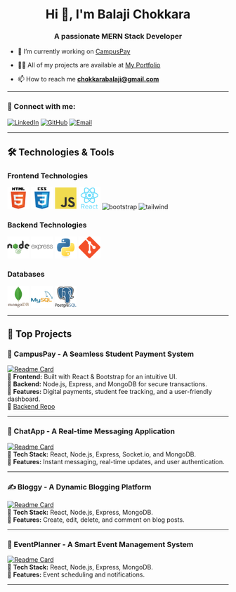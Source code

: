 <h1 align="center">Hi 👋, I'm Balaji Chokkara</h1>
<h3 align="center">A passionate MERN Stack Developer</h3>

- 🔭 I’m currently working on [CampusPay](https://github.com/Balaji091/studentsPaymentHub-Frontend.git)

- 👨‍💻 All of my projects are available at [My Portfolio](https://balaji091.github.io/MyPortfolio/)

- 📫 How to reach me **chokkarabalaji@gmail.com**

---

<h3 align="left">🚀 Connect with me:</h3>
<p align="left">
<a href="https://www.linkedin.com/in/balaji-chokkara-21b3a2280/" target="_blank"><img align="center" src="https://img.shields.io/badge/-LinkedIn-blue?style=flat&logo=linkedin" alt="LinkedIn"/></a>
<a href="https://github.com/Balaji091" target="_blank"><img align="center" src="https://img.shields.io/badge/-GitHub-black?style=flat&logo=github" alt="GitHub"/></a>
<a href="mailto:chokkarabalaji@gmail.com" target="_blank"><img align="center" src="https://img.shields.io/badge/-Gmail-red?style=flat&logo=gmail" alt="Email"/></a>
</p>

---

## 🛠 Technologies & Tools

### **Frontend Technologies**
<div>
  <img src="https://raw.githubusercontent.com/devicons/devicon/master/icons/html5/html5-original-wordmark.svg" alt="html5" width="50" height="50"/>
  <img src="https://raw.githubusercontent.com/devicons/devicon/master/icons/css3/css3-original-wordmark.svg" alt="css3" width="50" height="50"/>
  <img src="https://raw.githubusercontent.com/devicons/devicon/master/icons/javascript/javascript-original.svg" alt="javascript" width="50" height="50"/>
  <img src="https://raw.githubusercontent.com/devicons/devicon/master/icons/react/react-original-wordmark.svg" alt="react" width="50" height="50"/>
  <img src="https://getbootstrap.com/docs/5.3/assets/brand/bootstrap-logo.svg" alt="bootstrap" width="50" height="50"/>
  <img src="https://www.vectorlogo.zone/logos/tailwindcss/tailwindcss-icon.svg" alt="tailwind" width="50" height="50"/>
</div>

### **Backend Technologies**
<div>
  <img src="https://raw.githubusercontent.com/devicons/devicon/master/icons/nodejs/nodejs-original-wordmark.svg" alt="nodejs" width="50" height="50"/>
  <img src="https://raw.githubusercontent.com/devicons/devicon/master/icons/express/express-original-wordmark.svg" alt="express" width="50" height="50"/>
  <img src="https://raw.githubusercontent.com/devicons/devicon/master/icons/python/python-original.svg" alt="python" width="50" height="50"/>
  <img src="https://raw.githubusercontent.com/devicons/devicon/master/icons/git/git-original.svg" alt="git" width="50" height="50"/>
</div>

### **Databases**
<div>
  <img src="https://raw.githubusercontent.com/devicons/devicon/master/icons/mongodb/mongodb-original-wordmark.svg" alt="mongodb" width="50" height="50"/>
  <img src="https://raw.githubusercontent.com/devicons/devicon/master/icons/mysql/mysql-original-wordmark.svg" alt="mysql" width="50" height="50"/>
  <img src="https://raw.githubusercontent.com/devicons/devicon/master/icons/postgresql/postgresql-original-wordmark.svg" alt="postgresql" width="50" height="50"/>
</div>

---
## 📌 Top Projects  

### 🚀 CampusPay - A Seamless Student Payment System  
[![Readme Card](https://github-readme-stats.vercel.app/api/pin/?username=Balaji091&repo=studentsPaymentHub-Frontend&theme=tokyonight)](https://github.com/Balaji091/studentsPaymentHub-Frontend)  
🔹 **Frontend:** Built with React & Bootstrap for an intuitive UI.  
🔹 **Backend:** Node.js, Express, and MongoDB for secure transactions.  
🔹 **Features:** Digital payments, student fee tracking, and a user-friendly dashboard.  
🔹 [Backend Repo](https://github.com/Balaji091/StudentsPaymentHub)  

---  

### 💬 ChatApp - A Real-time Messaging Application  
[![Readme Card](https://github-readme-stats.vercel.app/api/pin/?username=Balaji091&repo=chatapp&theme=tokyonight)](https://github.com/Balaji091/chatapp)  
🔹 **Tech Stack:** React, Node.js, Express, Socket.io, and MongoDB.  
🔹 **Features:** Instant messaging, real-time updates, and user authentication.  

---  

### ✍️ Bloggy - A Dynamic Blogging Platform  
[![Readme Card](https://github-readme-stats.vercel.app/api/pin/?username=Balaji091&repo=Bloggy&theme=tokyonight)](https://github.com/Balaji091/Bloggy)  
🔹 **Tech Stack:** React, Node.js, Express, MongoDB.  
🔹 **Features:** Create, edit, delete, and comment on blog posts.  

---  

### 📅 EventPlanner - A Smart Event Management System  
[![Readme Card](https://github-readme-stats.vercel.app/api/pin/?username=Balaji091&repo=EventPlanner&theme=tokyonight)](https://github.com/Balaji091/EventPlanner)  
🔹 **Tech Stack:** React, Node.js, Express, MongoDB.  
🔹 **Features:** Event scheduling and notifications.  


---

